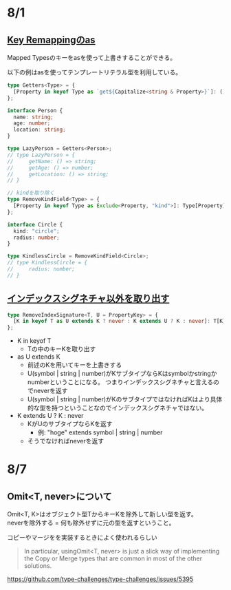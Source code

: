 # 8/1

## [Key Remappingのas](https://www.typescriptlang.org/docs/handbook/2/mapped-types.html#key-remapping-via-as)

Mapped Typesのキーをasを使って上書きすることができる。

以下の例はasを使ってテンプレートリテラル型を利用している。

```ts
type Getters<Type> = {
  [Property in keyof Type as `get${Capitalize<string & Property>}`]: () => Type[Property];
};

interface Person {
  name: string;
  age: number;
  location: string;
}

type LazyPerson = Getters<Person>;
// type LazyPerson = {
//     getName: () => string;
//     getAge: () => number;
//     getLocation: () => string;
// }
```

```ts
// kindを取り除く
type RemoveKindField<Type> = {
  [Property in keyof Type as Exclude<Property, "kind">]: Type[Property];
};

interface Circle {
  kind: "circle";
  radius: number;
}

type KindlessCircle = RemoveKindField<Circle>;
// type KindlessCircle = {
//     radius: number;
// }
```

## [インデックスシグネチャ以外を取り出す](https://github.com/type-challenges/type-challenges/blob/main/questions/01367-medium-remove-index-signature/README.md)

```ts
type RemoveIndexSignature<T, U = PropertyKey> = {
  [K in keyof T as U extends K ? never : K extends U ? K : never]: T[K];
};
```

- K in keyof T
  - Tの中のキーKを取り出す
- as U extends K
  - 前述のKを用いてキーを上書きする
  - U(symbol | string | number)がKサブタイプならKはsymbolかstringかnumberということになる。 つまりインデックスシグネチャと言えるのでneverを返す
  - U(symbol | string | number)がKのサブタイプではなければKはより具体的な型を持つということなのでインデックスシグネチャではない。
- K extends U ? K : never
  - KがUのサブタイプならKを返す
    - 例: "hoge" extends symbol | string | number
  - そうでなければneverを返す

# 8/7

## Omit<T, never>について

Omit<T, K>はオブジェクト型TからキーKを除外して新しい型を返す。  
neverを除外する = 何も除外せずに元の型を返すということ。

コピーやマージをを実装するときによく使われるらしい

> In particular, usingOmit<T, never> is just a slick way of implementing the Copy or Merge types that are common in most of the other solutions.

https://github.com/type-challenges/type-challenges/issues/5395
